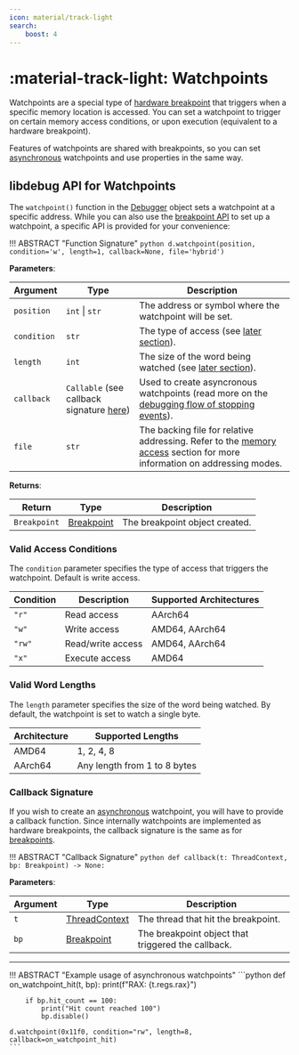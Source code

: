 ```yaml
---
icon: material/track-light
search:
    boost: 4
---
```

# :material-track-light: Watchpoints
Watchpoints are a special type of [hardware breakpoint](../breakpoints#hardware-breakpoints) that triggers when a specific memory location is accessed. You can set a watchpoint to trigger on certain memory access conditions, or upon execution (equivalent to a hardware breakpoint).

Features of watchpoints are shared with breakpoints, so you can set [asynchronous](../debugging_flow) watchpoints and use properties in the same way.

## **libdebug** API for Watchpoints
The `watchpoint()` function in the [Debugger](../../from_pydoc/generated/debugger/debugger/) object sets a watchpoint at a specific address. While you can also use the [breakpoint API](../breakpoints/#libdebug-api-for-breakpoints) to set up a watchpoint, a specific API is provided for your convenience:

!!! ABSTRACT "Function Signature"
    ```python
    d.watchpoint(position, condition='w', length=1, callback=None, file='hybrid') 
    ```

**Parameters**:

| Argument | Type | Description |
| --- | --- | --- |
| `position` | `int` \| `str` | The address or symbol where the watchpoint will be set. |
| `condition` | `str` | The type of access (see [later section](#valid-access-conditions)). |
| `length` | `int` | The size of the word being watched (see [later section](#valid-word-lengths)). |
| `callback` | `Callable` (see callback signature [here](#callback-signature)) | Used to create asyncronous watchpoints (read more on the [debugging flow of stopping events](../debugging_flow)). |
| `file` | `str` | The backing file for relative addressing. Refer to the [memory access](../../basics/memory_access/#absolute-and-relative-addressing) section for more information on addressing modes. |

**Returns**:

| Return | Type | Description |
| --- | --- | --- |
| `Breakpoint` | [Breakpoint](../../from_pydoc/generated/data/breakpoint) | The breakpoint object created. |

### Valid Access Conditions
The `condition` parameter specifies the type of access that triggers the watchpoint. Default is write access.

| Condition | Description | Supported Architectures |
| --- | --- | --- |
| `"r"` | Read access | AArch64 |
| `"w"` | Write access | AMD64, AArch64 |
| `"rw"` | Read/write access | AMD64, AArch64 |
| `"x"` | Execute access | AMD64 |

### Valid Word Lengths
The `length` parameter specifies the size of the word being watched. By default, the watchpoint is set to watch a single byte.

| Architecture | Supported Lengths |
| --- | --- |
| AMD64 | 1, 2, 4, 8 |
| AArch64 | Any length from 1 to 8 bytes |

### Callback Signature
If you wish to create an [asynchronous](../debugging_flow) watchpoint, you will have to provide a callback function. Since internally watchpoints are implemented as hardware breakpoints, the callback signature is the same as for [breakpoints](../breakpoints#callback-signature).

!!! ABSTRACT "Callback Signature"
    ```python
    def callback(t: ThreadContext, bp: Breakpoint) -> None:
    ```

**Parameters**:

| Argument | Type | Description |
| --- | --- | --- |
| `t` | [ThreadContext](../../from_pydoc/generated/state/thread_context) | The thread that hit the breakpoint. |
| `bp` | [Breakpoint](../../from_pydoc/generated/data/breakpoint) | The breakpoint object that triggered the callback. |

---

!!! ABSTRACT "Example usage of asynchronous watchpoints"
    ```python
    def on_watchpoint_hit(t, bp):
        print(f"RAX: {t.regs.rax}")

        if bp.hit_count == 100:
            print("Hit count reached 100")
            bp.disable()

    d.watchpoint(0x11f0, condition="rw", length=8, callback=on_watchpoint_hit)
    ```

